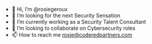 - 👋 Hi, I’m @rosiegeroux
- 👀 I’m looking for the next Security Sensation
- 🌱 I’m currently working as a Security Talent Consultant
- 💞️ I’m looking to collaborate on Cybersecurity roles
- 📫 How to reach me rosie@coderedpartners.com 

<!---
rosiegeroux/rosiegeroux is a ✨ special ✨ repository because its `README.md` (this file) appears on your GitHub profile.
You can click the Preview link to take a look at your changes.
--->
